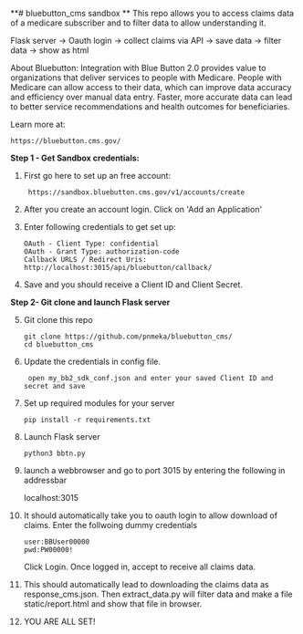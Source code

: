 **# bluebutton_cms sandbox
**
This repo allows you to access claims data of a medicare subscriber and to filter data to allow understanding it.

Flask server -> Oauth login -> collect claims via API -> save data -> filter data -> show as html

About Bluebutton:
Integration with Blue Button 2.0 provides value to organizations that deliver services to people with Medicare.
People with Medicare can allow access to their data, which can improve data accuracy and efficiency over manual data entry. Faster, more accurate data can lead to better service recommendations and health outcomes for beneficiaries. 

Learn more at:

    https://bluebutton.cms.gov/

**Step 1 - Get Sandbox credentials:** 

1. First go here to set up an free account:

        https://sandbox.bluebutton.cms.gov/v1/accounts/create

2. After you create an account login. Click on 'Add an Application'
3. Enter following credentials to get set up:

       OAuth - Client Type: confidential
       OAuth - Grant Type: authorization-code
       Callback URLS / Redirect Uris: http://localhost:3015/api/bluebutton/callback/
4. Save and you should receive a Client ID and Client Secret.

**Step 2- Git clone and launch Flask server**

5. Git clone this repo

       git clone https://github.com/pnmeka/bluebutton_cms/
       cd bluebutton_cms

7. Update the credentials in config file.

        open my_bb2_sdk_conf.json and enter your saved Client ID and secret and save
       
8. Set up required modules for your server

       pip install -r requirements.txt

9. Launch Flask server

       python3 bbtn.py

10. launch a webbrowser and go to port 3015 by entering the following in addressbar

       localhost:3015
    
12. It should automatically take you to oauth login to allow download of claims. Enter the follwoing dummy credentials

        user:BBUser00000
        pwd:PW00000!
    Click Login. Once logged in, accept to receive all claims data.

13. This should automatically lead to downloading the claims data as response_cms.json. Then extract_data.py will filter data
    and make a file static/report.html and show that file in browser.
15. YOU ARE ALL SET!
